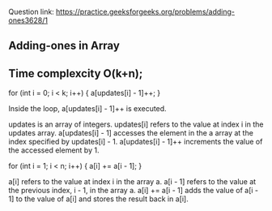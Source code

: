 Question link: https://practice.geeksforgeeks.org/problems/adding-ones3628/1

## Adding-ones in Array
## Time complexcity O(k+n);

for (int i = 0; i < k; i++) {
    a[updates[i] - 1]++;
}

Inside the loop, a[updates[i] - 1]++ is executed. 

updates is an array of integers.
updates[i] refers to the value at index i in the updates array.
a[updates[i] - 1] accesses the element in the a array at the index specified by updates[i] - 1.
a[updates[i] - 1]++ increments the value of the accessed element by 1.


for (int i = 1; i < n; i++) {
    a[i] += a[i - 1];
}

a[i] refers to the value at index i in the array a.
a[i - 1] refers to the value at the previous index, i - 1, in the array a.
a[i] += a[i - 1] adds the value of a[i - 1] to the value of a[i] and stores the result back in a[i].